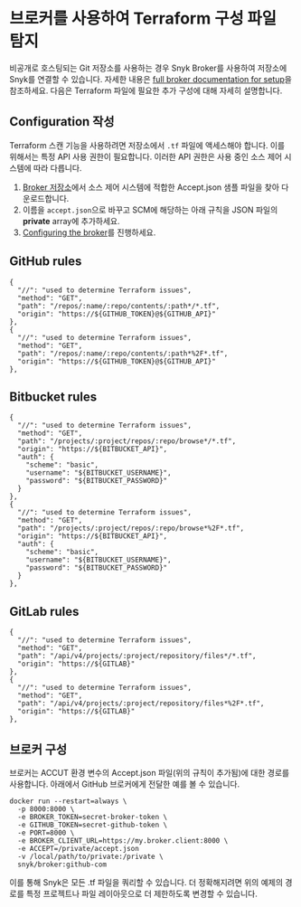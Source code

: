 # 브로커를 사용하여 Terraform 구성 파일 탐지

비공개로 호스팅되는 Git 저장소를 사용하는 경우 Snyk Broker를 사용하여 저장소에 Snyk를 연결할 수 있습니다. 자세한 내용은 [full broker documentation for setup](../../../features/integrations/snyk-broker/set-up-snyk-broker.md)을 참조하세요. 다음은 Terraform 파일에 필요한 추가 구성에 대해 자세히 설명합니다.

## Configuration 작성

Terraform 스캔 기능을 사용하려면 저장소에서 `.tf` 파일에 액세스해야 합니다. 이를 위해서는 특정 API 사용 권한이 필요합니다. 이러한 API 권한은 사용 중인 소스 제어 시스템에 따라 다릅니다.

1. [Broker 저장소](https://github.com/snyk/broker/tree/master/client-templates)에서 소스 제어 시스템에 적합한 Accept.json 샘플 파일을 찾아 다운로드합니다.
2. 이름을 `accept.json`으로 바꾸고 SCM에 해당하는 아래 규칙을 JSON 파일의 **private** array에 추가하세요.
3. [Configuring the broker](detecting-terraform-configuration-files-using-a-broker.md#configuring-the-broker)를 진행하세요.

## GitHub rules

```
{
  "//": "used to determine Terraform issues",
  "method": "GET",
  "path": "/repos/:name/:repo/contents/:path*/*.tf",
  "origin": "https://${GITHUB_TOKEN}@${GITHUB_API}"
},
{
  "//": "used to determine Terraform issues",
  "method": "GET",
  "path": "/repos/:name/:repo/contents/:path*%2F*.tf",
  "origin": "https://${GITHUB_TOKEN}@${GITHUB_API}"
},
```

## Bitbucket rules

```
{
  "//": "used to determine Terraform issues",
  "method": "GET",
  "path": "/projects/:project/repos/:repo/browse*/*.tf",
  "origin": "https://${BITBUCKET_API}",
  "auth": {
    "scheme": "basic",
    "username": "${BITBUCKET_USERNAME}",
    "password": "${BITBUCKET_PASSWORD}"
  }
},
{
  "//": "used to determine Terraform issues",
  "method": "GET",
  "path": "/projects/:project/repos/:repo/browse*%2F*.tf",
  "origin": "https://${BITBUCKET_API}",
  "auth": {
    "scheme": "basic",
    "username": "${BITBUCKET_USERNAME}",
    "password": "${BITBUCKET_PASSWORD}"
  }
},
```

## GitLab rules

```
{
  "//": "used to determine Terraform issues",
  "method": "GET",
  "path": "/api/v4/projects/:project/repository/files*/*.tf",
  "origin": "https://${GITLAB}"
},
{
  "//": "used to determine Terraform issues",
  "method": "GET",
  "path": "/api/v4/projects/:project/repository/files*%2F*.tf",
  "origin": "https://${GITLAB}"
},
```

## 브로커 구성

브로커는 ACCUT 환경 변수의 Accept.json 파일(위의 규칙이 추가됨)에 대한 경로를 사용합니다. 아래에서 GitHub 브로커에게 전달한 예를 볼 수 있습니다.

```
docker run --restart=always \
  -p 8000:8000 \
  -e BROKER_TOKEN=secret-broker-token \
  -e GITHUB_TOKEN=secret-github-token \
  -e PORT=8000 \
  -e BROKER_CLIENT_URL=https://my.broker.client:8000 \
  -e ACCEPT=/private/accept.json
  -v /local/path/to/private:/private \
  snyk/broker:github-com
```

이를 통해 Snyk은 모든 .tf 파일을 쿼리할 수 있습니다. 더 정확해지려면 위의 예제의 경로를 특정 프로젝트나 파일 레이아웃으로 더 제한하도록 변경할 수 있습니다.
